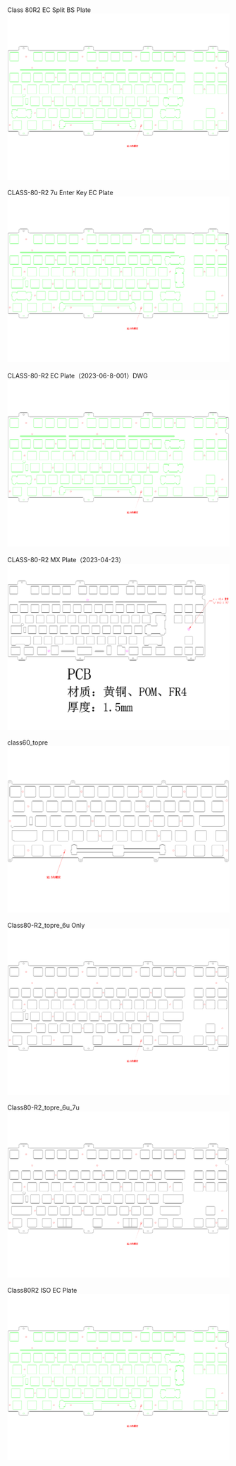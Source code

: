 <br/>Class 80R2 EC Split BS Plate <br/>![image](./Class%2080R2%20EC%20Split%20BS%20Plate%20.png)<br/>
<br/>CLASS-80-R2 7u Enter Key EC Plate<br/>![image](./CLASS-80-R2%207u%20Enter%20Key%20EC%20Plate.png)<br/>
<br/>CLASS-80-R2 EC Plate（2023-06-8-001）DWG<br/>![image](./CLASS-80-R2%20EC%20Plate（2023-06-8-001）DWG.png)<br/>
<br/>CLASS-80-R2 MX Plate（2023-04-23）<br/>![image](./CLASS-80-R2%20MX%20Plate（2023-04-23）.png)<br/>
<br/>class60_topre<br/>![image](./class60_topre.png)<br/>
<br/>Class80-R2_topre_6u Only<br/>![image](./Class80-R2_topre_6u%20Only.png)<br/>
<br/>Class80-R2_topre_6u_7u<br/>![image](./Class80-R2_topre_6u_7u.png)<br/>
<br/>Class80R2 ISO EC Plate<br/>![image](./Class80R2%20ISO%20EC%20Plate.png)<br/>
